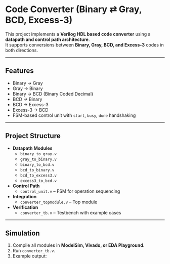 # Code Converter (Binary ⇄ Gray, BCD, Excess-3)

This project implements a **Verilog HDL based code converter** using a **datapath and control path architecture**.  
It supports conversions between **Binary, Gray, BCD, and Excess-3** codes in both directions.

---

## Features
- Binary → Gray  
- Gray → Binary  
- Binary → BCD (Binary Coded Decimal)  
- BCD → Binary  
- BCD → Excess-3  
- Excess-3 → BCD  
- FSM-based control unit with `start`, `busy`, `done` handshaking  

---

## Project Structure
- **Datapath Modules**
  - `binary_to_gray.v`
  - `gray_to_binary.v`
  - `binary_to_bcd.v`
  - `bcd_to_binary.v`
  - `bcd_to_excess3.v`
  - `excess3_to_bcd.v`
- **Control Path**
  - `control_unit.v` – FSM for operation sequencing
- **Integration**
  - `converter_topmodule.v` – Top module
- **Verification**
  - `converter_tb.v` – Testbench with example cases

---

## Simulation
1. Compile all modules in **ModelSim, Vivado, or EDA Playground**.  
2. Run `converter_tb.v`.  
3. Example output:

